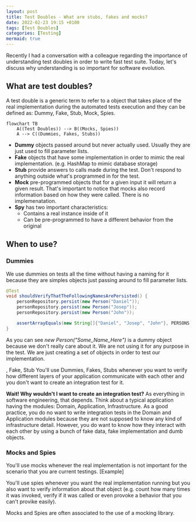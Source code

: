 ```yaml
---
layout: post
title: Test Doubles - What are stubs, fakes and mocks?
date: 2022-02-23 19:15 +0100
tags: [Test Doubles]
categories: [Testing]
mermaid: true
---
```


Recently I had a conversation with a colleague regarding the importance of understanding test doubles in order to write fast test suite. Today, let's discuss why understanding is so important for software evolution.

## What are test doubles?
A test double is a generic term to refer to a object that takes place of the real implementation during the automated tests execution and they can be defined as: Dummy, Fake, Stub, Mock, Spies.

```mermaid
flowchart TB
    A((Test Doubles)) --> B((Mocks, Spies))
    A --> C((Dummies, Fakes, Stubs))
``` 

- **Dummy** objects passed around but never actually used. Usually they are just used to fill parameter lists.
- **Fake** objects that have some implementation in order to mimic the real implementation. (e.g. HashMap to mimic database storage)
- **Stub** provide answers to calls made during the test. Don't respond to anything outside what's programmed in for the test.
- **Mock** pre-programmed objects that for a given input it will return a given result. That's important to notice that mocks also record information based on how they were called. There is no implemenatation.
- **Spy** has two important characteristics:
    - Contains a real instance inside of it
    - Can be pre-programmed to have a different behavior from the original

## When to use?

### Dummies

We use dummies on tests all the time without having a naming for it because they are simples objects just passing around to fill parameter lists.

```java
@Test
void shouldVerifyThatTheFollowingNamesArePersisted() {
    personRepository.persist(new Person("Daniel"));
    personRepository.persist(new Person("Josep"));
    personRepository.persist(new Person("John"));

    assertArrayEquals(new String[]{"Daniel", "Josep", "John"}, PERSONS.stream().map(Person::name).toArray());
}

```

As you can see *new Person("Some_Name_Here")* is a dummy object because we don't really care about it. We are not using it for any purpose in the test. We are just creating a set of objects in order to test our implementation.


, Fake, Stub
You'll use Dummies, Fakes, Stubs whenever you want to verify how different layers of your application communicate with each other and you don't want to create an integration test for it.

**Wait! Why wouldn't I want to create an integration test?**
As everything in software engineering, that depends. Think about a typical application having the modules: Domain, Application, Infrastructure. As a good practice, you do no want to write integration tests in the Domain and Application modules because they are not supposed to know any kind of infrastructure detail. However, you do want to know how they interact with each other by using a bunch of fake data, fake implementation and dumb objects.

### Mocks and Spies

You'll use mocks whenever the real implementation is not important for the scenario that you are current testings.
[Example]

You'll use spies whenever you want the real implementation running but you also want to verify information about that object (e.g. count how many times it was invoked, verify if it was called or even provoke a behavior that you can't provike easily). 

Mocks and Spies are often associated to the use of a mocking library.
